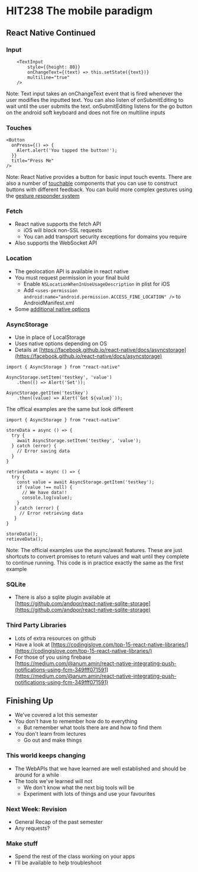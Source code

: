 <!-- .slide: data-background-image="../images/bg-smartphone.jpg" -->
# HIT238 The mobile paradigm



<!-- .slide: data-background-image="../images/bg-smartphone.jpg" -->
## React Native Continued



<!-- .slide: data-background-image="../images/bg-smartphone.jpg" -->
### Input
```
	<TextInput
		style={{height: 80}}
		onChangeText={(text) => this.setState({text})}
		multiline="true"
	/>
```

Note: Text input takes an onChangeText event that is fired whenever the user modifies the inputted text. You can also listen of onSubmitEditing to wait until the user submits the text. onSubmitEditing listens for the go button on the android soft keyboard and does not fire on multiline inputs


<!-- .slide: data-background-image="../images/bg-smartphone.jpg" -->
### Touches
```
<Button
  onPress={() => {
    Alert.alert('You tapped the button!');
  }}
  title="Press Me"
/>
```

Note: React Native provides a button for basic input touch events. There are also a number of [touchable](https://facebook.github.io/react-native/docs/handling-touches) components that you can use to construct buttons with different feedback. You can build more complex gestures using the [gesture responder system](https://facebook.github.io/react-native/docs/gesture-responder-system)


<!-- .slide: data-background-image="../images/bg-smartphone.jpg" -->
### Fetch
* React native supports the fetch API
	* iOS will block non-SSL requests
	* You can add transport security exceptions for domains you require
* Also supports the WebSocket API


<!-- .slide: data-background-image="../images/bg-smartphone.jpg" -->
### Location
* The geolocation API is available in react native
* You must request permission in your final build
	* Enable `NSLocationWhenInUseUsageDescription` in plist for iOS
	* Add `<uses-permission android:name="android.permission.ACCESS_FINE_LOCATION" />` to AndroidManifest.xml
* Some [additional native options](https://facebook.github.io/react-native/docs/geolocation)


<!-- .slide: data-background-image="../images/bg-smartphone.jpg" -->
### AsyncStorage
* Use in place of LocalStorage
* Uses native options depending on OS
* Details at [https://facebook.github.io/react-native/docs/asyncstorage](https://facebook.github.io/react-native/docs/asyncstorage)


<!-- .slide: data-background-image="../images/bg-smartphone.jpg" -->
```
import { AsyncStorage } from "react-native"

AsyncStorage.setItem('testkey', 'value')
	.then(() => Alert('Set'));

AsyncStorage.getItem('testkey')
	.then((value) => Alert(`Got ${value}`));
```


<!-- .slide: data-background-image="../images/bg-smartphone.jpg" -->
The offical examples are the same but look different

```
import { AsyncStorage } from "react-native"

storeData = async () => {
  try {
    await AsyncStorage.setItem('testkey', 'value');
  } catch (error) {
    // Error saving data
  }
}

retrieveData = async () => {
  try {
    const value = await AsyncStorage.getItem('testkey');
    if (value !== null) {
      // We have data!!
      console.log(value);
    }
   } catch (error) {
     // Error retrieving data
   }
}

storeData();
retieveData();

```

Note:
The official examples use the async/await features. These are just shortcuts to convert promises to return values and wait until they complete to continue running. This code is in practice exactly the same as the first example


<!-- .slide: data-background-image="../images/bg-smartphone.jpg" -->
### SQLite
* There is also a sqlite plugin available at [https://github.com/andpor/react-native-sqlite-storage](https://github.com/andpor/react-native-sqlite-storage)


<!-- .slide: data-background-image="../images/bg-smartphone.jpg" -->
### Third Party Libraries
* Lots of extra resources on github
* Have a look at [https://codingislove.com/top-15-react-native-libraries/](https://codingislove.com/top-15-react-native-libraries/)
* For those of you using firebase [https://medium.com/@anum.amin/react-native-integrating-push-notifications-using-fcm-349fff071591](https://medium.com/@anum.amin/react-native-integrating-push-notifications-using-fcm-349fff071591)



<!-- .slide: data-background-image="../images/bg-smartphone.jpg" -->
## Finishing Up
* We've covered a lot this semester
* You don't have to remember how do to everything
	* But remember what tools there are and how to find them
* You don't learn from lectures
	* Go out and make things


<!-- .slide: data-background-image="../images/bg-smartphone.jpg" -->
### This world keeps changing
* The WebAPIs that we have learned are well established and should be around for a while
* The tools we've learned will not
	* We don't know what the next big tools will be
	* Experiment with lots of things and use your favourites


<!-- .slide: data-background-image="../images/bg-smartphone.jpg" -->
### Next Week: Revision
* General Recap of the past semester
* Any requests?


<!-- .slide: data-background-image="../images/bg-smartphone.jpg" -->
### Make stuff
* Spend the rest of the class working on your apps
* I'll be available to help troubleshoot

